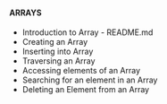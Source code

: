 #### ARRAYS ####
* Introduction to Array - README.md
* Creating an Array
* Inserting into Array
* Traversing an Array
* Accessing elements of an Array
* Searching for an element in an Array
* Deleting an Element from an Array
